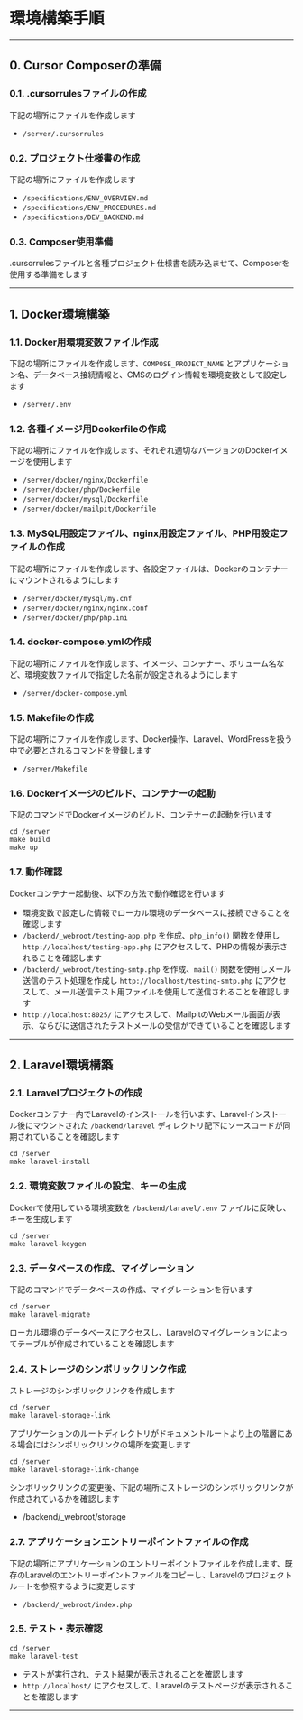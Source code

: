 # 環境構築手順

---

## 0. Cursor Composerの準備

### 0.1. .cursorrulesファイルの作成

下記の場所にファイルを作成します

- `/server/.cursorrules`

### 0.2. プロジェクト仕様書の作成

下記の場所にファイルを作成します

- `/specifications/ENV_OVERVIEW.md`
- `/specifications/ENV_PROCEDURES.md`
- `/specifications/DEV_BACKEND.md`

### 0.3. Composer使用準備

.cursorrulesファイルと各種プロジェクト仕様書を読み込ませて、Composerを使用する準備をします

---

## 1. Docker環境構築

### 1.1. Docker用環境変数ファイル作成

下記の場所にファイルを作成します、`COMPOSE_PROJECT_NAME` とアプリケーション名、データベース接続情報と、CMSのログイン情報を環境変数として設定します

- `/server/.env`

### 1.2. 各種イメージ用Dcokerfileの作成

下記の場所にファイルを作成します、それぞれ適切なバージョンのDockerイメージを使用します

- `/server/docker/nginx/Dockerfile`
- `/server/docker/php/Dockerfile`
- `/server/docker/mysql/Dockerfile`
- `/server/docker/mailpit/Dockerfile`

### 1.3. MySQL用設定ファイル、nginx用設定ファイル、PHP用設定ファイルの作成

下記の場所にファイルを作成します、各設定ファイルは、Dockerのコンテナーにマウントされるようにします

- `/server/docker/mysql/my.cnf`
- `/server/docker/nginx/nginx.conf`
- `/server/docker/php/php.ini`

### 1.4. docker-compose.ymlの作成

下記の場所にファイルを作成します、イメージ、コンテナー、ボリューム名など、環境変数ファイルで指定した名前が設定されるようにします

- `/server/docker-compose.yml`

### 1.5. Makefileの作成

下記の場所にファイルを作成します、Docker操作、Laravel、WordPressを扱う中で必要とされるコマンドを登録します

- `/server/Makefile`

### 1.6. Dockerイメージのビルド、コンテナーの起動

下記のコマンドでDockerイメージのビルド、コンテナーの起動を行います

```
cd /server
make build
make up
```

### 1.7. 動作確認

Dockerコンテナー起動後、以下の方法で動作確認を行います

- 環境変数で設定した情報でローカル環境のデータベースに接続できることを確認します
- `/backend/_webroot/testing-app.php` を作成、`php_info()` 関数を使用し `http://localhost/testing-app.php` にアクセスして、PHPの情報が表示されることを確認します
- `/backend/_webroot/testing-smtp.php` を作成、`mail()` 関数を使用しメール送信のテスト処理を作成し `http://localhost/testing-smtp.php` にアクセスして、メール送信テスト用ファイルを使用して送信されることを確認します
- `http://localhost:8025/` にアクセスして、MailpitのWebメール画面が表示、ならびに送信されたテストメールの受信ができていることを確認します

---

## 2. Laravel環境構築

### 2.1. Laravelプロジェクトの作成

Dockerコンテナー内でLaravelのインストールを行います、Laravelインストール後にマウントされた `/backend/laravel` ディレクトリ配下にソースコードが同期されていることを確認します

```
cd /server
make laravel-install
```

### 2.2. 環境変数ファイルの設定、キーの生成

Dockerで使用している環境変数を `/backend/laravel/.env` ファイルに反映し、キーを生成します

```
cd /server
make laravel-keygen
```

### 2.3. データベースの作成、マイグレーション

下記のコマンドでデータベースの作成、マイグレーションを行います

```
cd /server
make laravel-migrate
```

ローカル環境のデータベースにアクセスし、Laravelのマイグレーションによってテーブルが作成されていることを確認します

### 2.4. ストレージのシンボリックリンク作成

ストレージのシンボリックリンクを作成します

```
cd /server
make laravel-storage-link
```

アプリケーションのルートディレクトリがドキュメントルートより上の階層にある場合にはシンボリックリンクの場所を変更します

```
cd /server
make laravel-storage-link-change
```

シンボリックリンクの変更後、下記の場所にストレージのシンボリックリンクが作成されているかを確認します

- /backend/_webroot/storage

### 2.7. アプリケーションエントリーポイントファイルの作成

下記の場所にアプリケーションのエントリーポイントファイルを作成します、既存のLaravelのエントリーポイントファイルをコピーし、Laravelのプロジェクトルートを参照するように変更します

- `/backend/_webroot/index.php`

### 2.5. テスト・表示確認

```
cd /server
make laravel-test
```

- テストが実行され、テスト結果が表示されることを確認します
- `http://localhost/` にアクセスして、Laravelのテストページが表示されることを確認します

---
